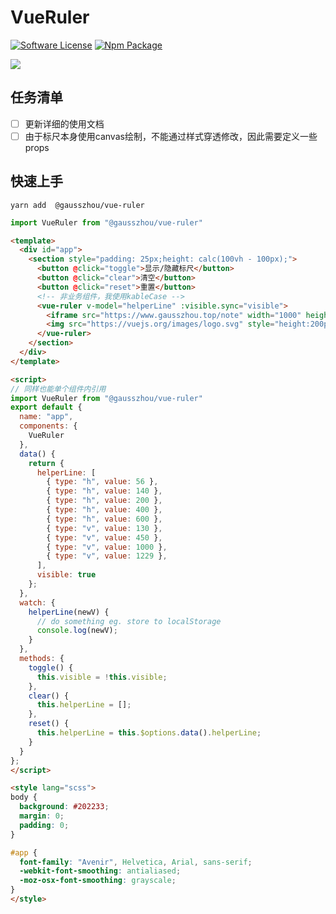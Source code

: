 # VueRuler

[![Software License](https://img.shields.io/badge/license-MIT-brightgreen.svg?style=flat-square)](LICENSE) [![Npm Package](https://img.shields.io/npm/v/@gausszhou/vue-ruler.svg)](https://www.npmjs.com/package/@gausszhou/vue-ruler)


![](https://static.gausszhou.top/data/image/github/vue-ruler.png)

## 任务清单

- [ ] 更新详细的使用文档
- [ ] 由于标尺本身使用canvas绘制，不能通过样式穿透修改，因此需要定义一些props

## 快速上手

```shell
yarn add  @gausszhou/vue-ruler
```

```js
import VueRuler from "@gausszhou/vue-ruler"

```

```html
<template>
  <div id="app">
    <section style="padding: 25px;height: calc(100vh - 100px);">
      <button @click="toggle">显示/隐藏标尺</button>
      <button @click="clear">清空</button>
      <button @click="reset">重置</button>
      <!-- 非业务组件，我使用kableCase -->
      <vue-ruler v-model="helperLine" :visible.sync="visible">
        <iframe src="https://www.gausszhou.top/note" width="1000" height="400" frameborder="0" />
        <img src="https://vuejs.org/images/logo.svg" style="height:200px" />
      </vue-ruler>
    </section>
  </div>
</template>

<script>
// 同样也能单个组件内引用
import VueRuler from "@gausszhou/vue-ruler"
export default {
  name: "app",
  components: {
    VueRuler
  },
  data() {
    return {
      helperLine: [
        { type: "h", value: 56 },
        { type: "h", value: 140 },
        { type: "h", value: 200 },
        { type: "h", value: 400 },
        { type: "h", value: 600 },
        { type: "v", value: 130 },
        { type: "v", value: 450 },
        { type: "v", value: 1000 },
        { type: "v", value: 1229 },
      ],
      visible: true
    };
  },
  watch: {
    helperLine(newV) {
      // do something eg. store to localStorage
      console.log(newV);
    }
  },
  methods: {
    toggle() {
      this.visible = !this.visible;
    },
    clear() {
      this.helperLine = [];
    },
    reset() {
      this.helperLine = this.$options.data().helperLine;
    }
  }
};
</script>

<style lang="scss">
body {
  background: #202233;
  margin: 0;
  padding: 0;
}

#app {
  font-family: "Avenir", Helvetica, Arial, sans-serif;
  -webkit-font-smoothing: antialiased;
  -moz-osx-font-smoothing: grayscale;
}
</style>
```
